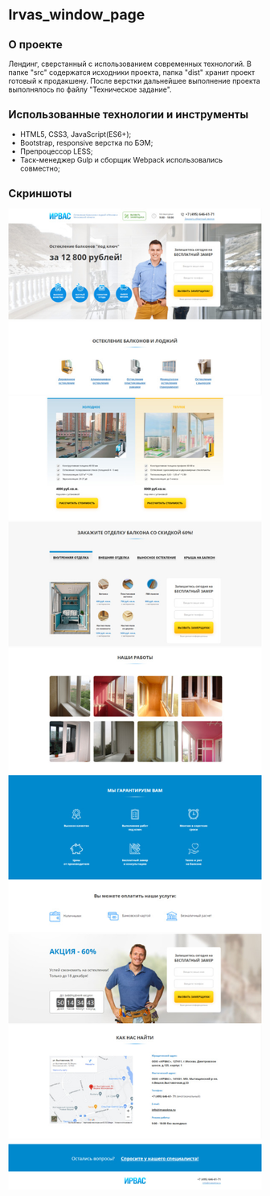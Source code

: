 # Irvas_window_page
## О проекте
Лендинг, сверстанный с использованием современных технологий.
В папке "src" содержатся исходники проекта, папка "dist" хранит проект готовый к продакшену.
После верстки дальнейшее выполнение проекта выполнялось по файлу "Техническое задание".

## Использованные технологии и инструменты
- HTML5, CSS3, JavaScript(ES6+);
- Bootstrap, responsive верстка по БЭМ;
- Препроцессор LESS;
- Таск-менеджер Gulp и сборщик Webpack использовались совместно;

## Скриншоты
![Первый скриншот](https://github.com/mostGr/Irvas_window_page/blob/main/src/assets/img/screenshots/1.jpg?raw=true)
![Второй скриншот](https://github.com/mostGr/Irvas_window_page/blob/main/src/assets/img/screenshots/2.jpg?raw=true)
![Третий скриншот](https://github.com/mostGr/Irvas_window_page/blob/main/src/assets/img/screenshots/3.jpg?raw=true)
![Четвертый скриншот](https://github.com/mostGr/Irvas_window_page/blob/main/src/assets/img/screenshots/4.jpg?raw=true)
![Пятый скриншот](https://github.com/mostGr/Irvas_window_page/blob/main/src/assets/img/screenshots/5.jpg?raw=true)
![Шестой скриншот](https://github.com/mostGr/Irvas_window_page/blob/main/src/assets/img/screenshots/6.jpg?raw=true)
![Седьмой скриншот](https://github.com/mostGr/Irvas_window_page/blob/main/src/assets/img/screenshots/7.jpg?raw=true)
![Восьмой скриншот](https://github.com/mostGr/Irvas_window_page/blob/main/src/assets/img/screenshots/8.jpg?raw=true)
![Девятый скриншот](https://github.com/mostGr/Irvas_window_page/blob/main/src/assets/img/screenshots/9.jpg?raw=true)
![Десятый скриншот](https://github.com/mostGr/Irvas_window_page/blob/main/src/assets/img/screenshots/10.jpg?raw=true)
